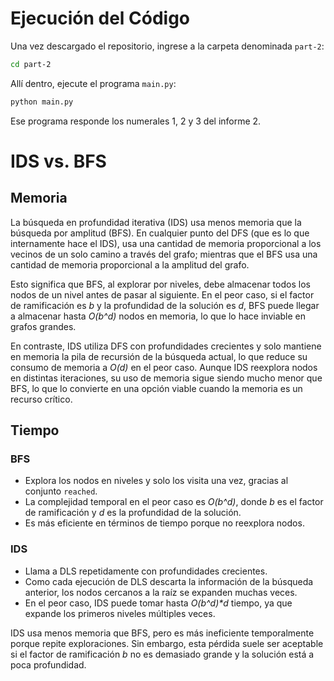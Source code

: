 # Ejecución del Código

Una vez descargado el repositorio, ingrese a la carpeta denominada `part-2`:

```bash
cd part-2
```

Allí dentro, ejecute el programa `main.py`:

```bash
python main.py
```

Ese programa responde los numerales 1, 2 y 3 del informe 2.

# IDS vs. BFS

## Memoria

La búsqueda en profundidad iterativa (IDS) usa menos memoria que la búsqueda por amplitud (BFS). En cualquier punto del DFS (que es lo que internamente hace el IDS), usa una cantidad de memoria proporcional a los vecinos de un solo camino a través del grafo; mientras que el BFS usa una cantidad de memoria proporcional a la amplitud del grafo.

Esto significa que BFS, al explorar por niveles, debe almacenar todos los nodos de un nivel antes de pasar al siguiente. En el peor caso, si el factor de ramificación es *b* y la profundidad de la solución es *d*, BFS puede llegar a almacenar hasta *O(b^d)* nodos en memoria, lo que lo hace inviable en grafos grandes.

En contraste, IDS utiliza DFS con profundidades crecientes y solo mantiene en memoria la pila de recursión de la búsqueda actual, lo que reduce su consumo de memoria a *O(d)* en el peor caso. Aunque IDS reexplora nodos en distintas iteraciones, su uso de memoria sigue siendo mucho menor que BFS, lo que lo convierte en una opción viable cuando la memoria es un recurso crítico.

## Tiempo

### BFS

- Explora los nodos en niveles y solo los visita una vez, gracias al conjunto `reached`.
- La complejidad temporal en el peor caso es *O(b^d)*, donde *b* es el factor de ramificación y *d* es la profundidad de la solución.
- Es más eficiente en términos de tiempo porque no reexplora nodos.

### IDS

- Llama a DLS repetidamente con profundidades crecientes.
- Como cada ejecución de DLS descarta la información de la búsqueda anterior, los nodos cercanos a la raíz se expanden muchas veces.
- En el peor caso, IDS puede tomar hasta *O(b^d)\*d* tiempo, ya que expande los primeros niveles múltiples veces.

IDS usa menos memoria que BFS, pero es más ineficiente temporalmente porque repite exploraciones. Sin embargo, esta pérdida suele ser aceptable si el factor de ramificación *b* no es demasiado grande y la solución está a poca profundidad.